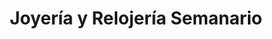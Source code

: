 ---
title: "Joyería y Relojería Semanario"
url: /san-miguel/joyeria-y-relojeria-semanario/
shop: joyería
---